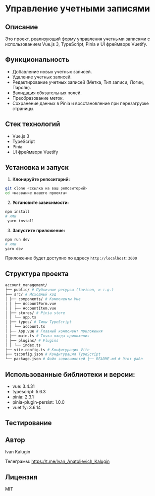 # Управление учетными записями

## Описание

Это проект, реализующий форму управления учетными записями с использованием Vue.js 3, TypeScript, Pinia и UI фреймворк Vuetify.

## Функциональность

- Добавление новых учетных записей.
- Удаление учетных записей.
- Редактирование учетных записей (Метка, Тип записи, Логин, Пароль).
- Валидация обязательных полей.
- Преобразование меток.
- Сохранение данных в Pinia и восстановление при перезагрузке страницы.

## Стек технологий

- Vue.js 3
- TypeScript
- Pinia
- UI фреймворк Vuetify

## Установка и запуск

1.  **Клонируйте репозиторий:**

```bash
git clone <ссылка на ваш репозиторий>
cd <название вашего проекта>
```

2.  **Установите зависимости:**

```bash
npm install
# или
 yarn install
```

3.  **Запустите приложение:**

```bash
npm run dev
# или
yarn dev
```

Приложение будет доступно по адресу `http://localhost:3000`

## Структура проекта

```bash
account_management/
├── public/ # Публичные ресурсы (favicon, и т.д.)
├── src/ # Исходный код
│ ├── components/ # Компоненты Vue
│ │ ├── AccountForm.vue
│ │ ├── AccountItem.vue
│ ├── stores/ # Pinia store
│ │ └── app.ts
│ ├── types/ # Типы TypeScript
│ │ └── account.ts
│ ├── App.vue # Главный компонент приложения
│ ├── main.ts # Точка входа приложения
│ ├── plugins/ # Plugins
│ │ └── index.ts
├── vite.config.ts # Конфигурация Vite
├── tsconfig.json # Конфигурация TypeScript
└── package.json # Файл зависимостей ├── README.md # Этот файл
```

## Использованные библиотеки и версии:

- vue: 3.4.31
- typescript: 5.6.3
- pinia: 2.3.1
- pinia-plugin-persist: 1.0.0
- vuetify: 3.6.14

## Тестирование

## Автор

Ivan Kalugin

Телеграмм: https://t.me/Ivan_Anatolievich_Kalugin

## Лицензия

MIT
